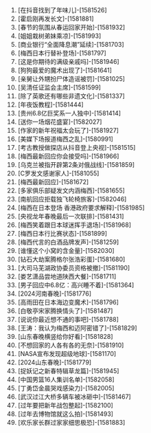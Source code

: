 
1. [在抖音找到了年味儿]-[1581526]
1. [霍启刚再发长文]-[1581881]
1. [春节的氛围从春运回家开始]-[1581932]
1. [姐姐栽树弟妹乘凉]-[1581993]
1. [商业银行“全面降息潮”延续]-[1581703]
1. [梅西日本行替补登场]-[1581797]
1. [这是你期待的满级亲戚吗]-[1581946]
1. [狗狗最爱的魔术出现了]-[1581641]
1. [亲舅让外甥扮尸体造谣被罚]-[1581025]
1. [吴清任证监会主席]-[1581599]
1. [除了英歌还有哪些非遗文化]-[1581337]
1. [年夜饭教程]-[1581444]
1. [贵州6.8亿巨奖系一人独中]-[1581414]
1. [送你一场烟花盛宴]-[1582027]
1. [作家的新年祝福太会玩了]-[1581927]
1. [美媒下场报道梅西之乱]-[1580991]
1. [考古教授做探店从抖音登上央视]-[1581515]
1. [梅西最新回应你会接受吗]-[1581966]
1. [乌克兰被指开辟第2条对俄战线]-[1581859]
1. [C罗发文感谢家人]-[1581055]
1. [梅西最新回应]-[1581672]
1. [多家俱乐部疑发文内涵梅西]-[1581655]
1. [南航回应拒载独飞轮椅旅客]-[1582046]
1. [梅西在日本登场 香港政府要求解释]-[1581985]
1. [央视龙年春晚最后一次联排]-[1581431]
1. [梅西笑着跟日本球迷挥手退场]-[1581968]
1. [梅西日本行比赛状态]-[1581899]
1. [梅西代言的白酒品牌发声]-[1581259]
1. [谁懂这个小窝的含金量]-[1582030]
1. [钻石大劫案腾格尔张浩彩蛋]-[1581680]
1. [大司马芜湖政协委员资格被撤]-[1581190]
1. [娄艺潇品尝地道陕西大餐]-[1581711]
1. [男子回应中6.8亿：高兴睡不着]-[1581364]
1. [2024河南春晚]-[1581776]
1. [高雨田在日本海边变魔术]-[1581796]
1. [白敬亭宋家腾换情头了]-[1581487]
1. [说说你最近想不通的事吧]-[1581788]
1. [王涛：我认为梅西和迈阿密错了]-[1581829]
1. [山东春晚横竖给你好看]-[1581828]
1. [不想回家的人各有各的无奈]-[1581910]
1. [NASA宣布发现超级地球]-[1581170]
1. [2024山东春晚]-[1581779]
1. [捉妖记之新春特辑草龙篇]-[1581945]
1. [中国男篮16人集训名单]-[1582058]
1. [丁勇岱金晨哭戏感染力]-[1582005]
1. [武汉过江大桥多辆车被冰砸中]-[1581467]
1. [过年要把新年战包整起]-[1582100]
1. [过年去博物馆就这么拍]-[1581493]
1. [欢乐家长群过家家细思极恐]-[1581883]